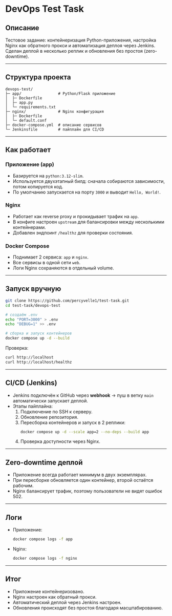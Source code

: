 # DevOps Test Task

## Описание
Тестовое задание: контейнеризация Python-приложения, настройка Nginx как обратного прокси и автоматизация деплоя через Jenkins.  
Сделан деплой в несколько реплик и обновления без простоя (zero-downtime).

---

## Структура проекта
```
devops-test/
├─ app/                # Python/Flask приложение
│  ├─ Dockerfile
│  ├─ app.py
│  └─ requirements.txt
├─ nginx/              # Nginx конфигурация
│  ├─ Dockerfile
│  └─ default.conf
├─ docker-compose.yml  # описание сервисов
└─ Jenkinsfile         # пайплайн для CI/CD
```

---

## Как работает

### Приложение (app)
- Базируется на `python:3.12-slim`.
- Используется двухэтапный билд: сначала собираются зависимости, потом копируется код.
- По умолчанию запускается на порту `3000` и выводит `Hello, World!`.

### Nginx
- Работает как reverse proxy и прокидывает трафик на `app`.
- В конфиге настроен `upstream` для балансировки между несколькими контейнерами.
- Добавлен эндпоинт `/healthz` для проверки состояния.

### Docker Compose
- Поднимает 2 сервиса: `app` и `nginx`.
- Все сервисы в одной сети `web`.
- Логи Nginx сохраняются в отдельный volume.

---

## Запуск вручную
```bash
git clone https://github.com/percyvelle1/test-task.git
cd test-task/devops-test

# создаём .env
echo "PORT=3000" > .env
echo "DEBUG=1" >> .env

# сборка и запуск контейнеров
docker compose up -d --build
```

Проверка:
```bash
curl http://localhost
curl http://localhost/healthz
```

---

## CI/CD (Jenkins)
- Jenkins подключён к GitHub через **webhook** → пуш в ветку `main` автоматически запускает деплой.
- Этапы пайплайна:
  1. Подключение по SSH к серверу.
  2. Обновление репозитория.
  3. Пересборка контейнеров и запуск в 2 реплики:
     ```bash
     docker compose up -d --scale app=2 --no-deps --build app
     ```
  4. Проверка доступности через Nginx.

---

## Zero-downtime деплой
- Приложение всегда работает минимум в двух экземплярах.
- При пересборке обновляется один контейнер, второй остаётся рабочим.
- Nginx балансирует трафик, поэтому пользователи не видят ошибок 502.

---

## Логи
- Приложение:
  ```bash
  docker compose logs -f app
  ```
- Nginx:
  ```bash
  docker compose logs -f nginx
  ```

---

## Итог
- Приложение контейнеризовано.  
- Nginx настроен как обратный прокси.  
- Автоматический деплой через Jenkins настроен.  
- Обновления происходят без простоя благодаря масштабированию.  
